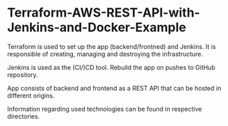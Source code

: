 # Terraform-AWS-REST-API-with-Jenkins-and-Docker-Example

Terraform is used to set up the app (backend/frontned) and Jenkins. It is responsible of creating, managing and destroying the infrastructure.

Jenkins is used as the (CI/)CD tool. Rebuild the app on pushes to GitHub repository.

App consists of backend and frontend as a REST API that can be hosted in different origins.

Information regarding used technologies can be found in respective directories.